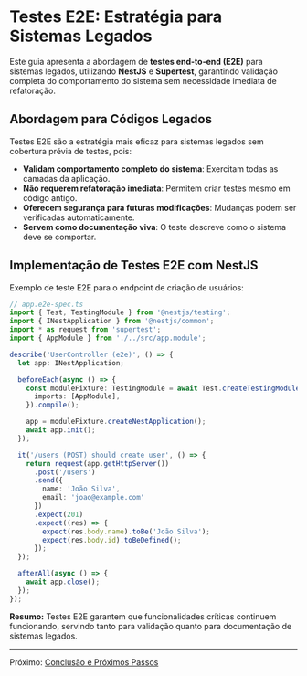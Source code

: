 # Testes E2E: Estratégia para Sistemas Legados

Este guia apresenta a abordagem de **testes end-to-end (E2E)** para sistemas legados, utilizando **NestJS** e **Supertest**, garantindo validação completa do comportamento do sistema sem necessidade imediata de refatoração.

## Abordagem para Códigos Legados

Testes E2E são a estratégia mais eficaz para sistemas legados sem cobertura prévia de testes, pois:

* **Validam comportamento completo do sistema**: Exercitam todas as camadas da aplicação.
* **Não requerem refatoração imediata**: Permitem criar testes mesmo em código antigo.
* **Oferecem segurança para futuras modificações**: Mudanças podem ser verificadas automaticamente.
* **Servem como documentação viva**: O teste descreve como o sistema deve se comportar.

## Implementação de Testes E2E com NestJS

Exemplo de teste E2E para o endpoint de criação de usuários:

```typescript
// app.e2e-spec.ts
import { Test, TestingModule } from '@nestjs/testing';
import { INestApplication } from '@nestjs/common';
import * as request from 'supertest';
import { AppModule } from './../src/app.module';

describe('UserController (e2e)', () => {
  let app: INestApplication;

  beforeEach(async () => {
    const moduleFixture: TestingModule = await Test.createTestingModule({
      imports: [AppModule],
    }).compile();

    app = moduleFixture.createNestApplication();
    await app.init();
  });

  it('/users (POST) should create user', () => {
    return request(app.getHttpServer())
      .post('/users')
      .send({
        name: 'João Silva',
        email: 'joao@example.com'
      })
      .expect(201)
      .expect((res) => {
        expect(res.body.name).toBe('João Silva');
        expect(res.body.id).toBeDefined();
      });
  });

  afterAll(async () => {
    await app.close();
  });
});
```

**Resumo:** Testes E2E garantem que funcionalidades críticas continuem funcionando, servindo tanto para validação quanto para documentação de sistemas legados.

---

Próximo: [Conclusão e Próximos Passos](09-conclusao-e-proximos-passos.md)